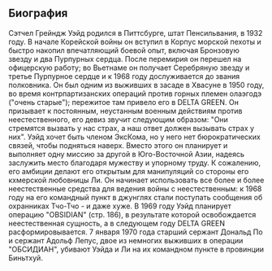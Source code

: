 <h2>Биография</h2>
Сэтчел Грейндж Уэйд родился в Питтсбурге, штат Пенсильвания, в 1932 году. В начале Корейской войны он вступил в Корпус морской пехоты и быстро накопил впечатляющий боевой опыт, включая Бронзовую звезду и два Пурпурных сердца. После перемирия он перешел на офицерскую работу; во Вьетнаме он получает Серебряную звезду и третье Пурпурное сердце и к 1968 году дослуживается до звания полковника.
Он был одним из выживших в засаде в Хвасуне в 1950 году, во время контрпартизанских операций против горных племен олаэгодэ ("очень старые"); пережитое там привело его в DELTA GREEN. Он призывает к постоянным, неустанным военным действиям против неестественного, его девиз звучит следующим образом: "Они стремятся вызвать у нас страх, а наш ответ должен вызывать страх у них".
Уэйд хочет быть членом ЭксКома, но у него нет бюрократических связей, чтобы подняться наверх. Вместо этого он планирует и выполняет одну миссию за другой в Юго-Восточной Азии, надеясь заслужить место благодаря мужеству и упорному труду. К сожалению, его амбиции делают его открытым для манипуляций со стороны его кхмерской любовницы Ли. Он начинает использовать все более и более неестественные средства для ведения войны с неестественным: к 1968 году на его командный пункт в джунглях стали поступать сообщения об охранниках Тчо-Тчо - и даже хуже. В 1969 году Уэйд планирует операцию "OBSIDIAN" (стр. 186), в результате которой освобождается неестественная сущность, а в следующем году DELTA GREEN расформировывается.
7 января 1970 года старший сержант Дональд По и сержант Адольф Лепус, двое из немногих выживших в операции "ОБСИДИАН", убивают Уэйда и Ли на их командном пункте в провинции Биньтхуй.

